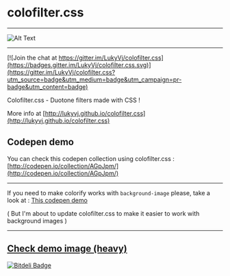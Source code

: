 # colofilter.css

--- 

![Alt Text](https://media.giphy.com/media/fYrWyzpoNbDkGPli51/giphy.gif)

--- 

[![Join the chat at https://gitter.im/LukyVj/colofilter.css](https://badges.gitter.im/LukyVj/colofilter.css.svg)](https://gitter.im/LukyVj/colofilter.css?utm_source=badge&utm_medium=badge&utm_campaign=pr-badge&utm_content=badge)

Colofilter.css - Duotone filters made with CSS ! 

More info at [http://lukyvj.github.io/colofilter.css](http://lukyvj.github.io/colofilter.css)

## Codepen demo 
You can check this codepen collection using colofilter.css : [http://codepen.io/collection/AGpJpm/](http://codepen.io/collection/AGpJpm/)

---
If you need to make colorify works with `background-image` please, take a look at : [This codepen demo](http://codepen.io/LukyVj/pen/9a44a89dc4e49884347141bb74a8927f)

( But I'm about to update colofilter.css to make it easier to work with background images )

--- 
[Check demo image (heavy)](https://github.com/LukyVj/colofilter.css/raw/master/filters.png)
--- 



[![Bitdeli Badge](https://d2weczhvl823v0.cloudfront.net/LukyVj/colofilter.css/trend.png)](https://bitdeli.com/free "Bitdeli Badge")

